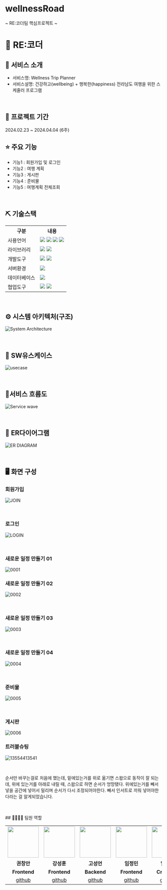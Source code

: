 # wellnessRoad

~ RE:코더팀 핵심프로젝트 ~

# 📎 RE:코더



## 👀 서비스 소개
* 서비스명:   Wellness Trip Planner
* 서비스설명:  건강하고(wellbeing) + 행복한(happiness) 전라남도 여행을 위한 스케줄러 프로그램
<br>

## 📅 프로젝트 기간
2024.02.23 ~ 2024.04.04 (6주)
<br>

## ⭐ 주요 기능
* 기능1 : 회원가입 및 로그인
* 기능2 : 여행 계획
* 기능3 : 게시판
* 기능4 : 준비물
* 기능5 : 여행계획 전체조회
<br>

## ⛏ 기술스택
<table>
    <tr>
        <th>구분</th>
        <th>내용</th>
    </tr>
    <tr>
        <td>사용언어</td>
        <td>
            <img src="https://img.shields.io/badge/Java-007396?style=for-the-badge&logo=java&logoColor=white"/>
            <img src="https://img.shields.io/badge/HTML5-E34F26?style=for-the-badge&logo=HTML5&logoColor=white"/>
            <img src="https://img.shields.io/badge/CSS3-1572B6?style=for-the-badge&logo=CSS3&logoColor=white"/>
            <img src="https://img.shields.io/badge/JavaScript-F7DF1E?style=for-the-badge&logo=JavaScript&logoColor=white"/>
        </td>
    </tr>
    <tr>
        <td>라이브러리</td>
        <td>
            <img src="https://img.shields.io/badge/BootStrap-7952B3?style=for-the-badge&logo=BootStrap&logoColor=white"/>
            <img src="https://img.shields.io/badge/KakaoMap-FFCD00?style=for-the-badge&logo=Kakao&logoColor=white"/>
        </td>
    </tr>
    <tr>
        <td>개발도구</td>
        <td>
            <img src="https://img.shields.io/badge/Eclipse-2C2255?style=for-the-badge&logo=Eclipse&logoColor=white"/>         
            <img src="https://img.shields.io/badge/VSCode-007ACC?style=for-the-badge&logo=VisualStudioCode&logoColor=white"/>
        </td>
    </tr>
    <tr>
        <td>서버환경</td>
        <td>
            <img src="https://img.shields.io/badge/Apache Tomcat-D22128?style=for-the-badge&logo=Apache Tomcat&logoColor=white"/>
        </td>
    </tr>
    <tr>
        <td>데이터베이스</td>
        <td>
            <img src="https://img.shields.io/badge/Oracle 11g-F80000?style=for-the-badge&logo=Oracle&logoColor=white"/>
        </td>
    </tr>
    <tr>
        <td>협업도구</td>
        <td>
            <img src="https://img.shields.io/badge/Git-F05032?style=for-the-badge&logo=Git&logoColor=white"/>
            <img src="https://img.shields.io/badge/GitHub-181717?style=for-the-badge&logo=GitHub&logoColor=white"/>
        </td>
    </tr>
</table>


<br>

## ⚙ 시스템 아키텍처(구조)
![System Architecture](https://github.com/2023-SMHRD-KDT-AI-16/wellnessRoad/assets/157657483/6624f169-0fc9-4a3c-a250-e025eadf1b7d)

<br>

## 📌 SW유스케이스
![usecase](https://github.com/2023-SMHRD-KDT-AI-16/wellnessRoad/assets/157657483/c3643495-8a51-4c73-b810-b97a67f87d3b)

<br>

## 📌서비스 흐름도
![Service wave](https://github.com/2023-SMHRD-KDT-AI-16/wellnessRoad/assets/157657483/cd140cd6-c0b0-437e-8165-d32efb488e43)


<br>

## 📌 ER다이어그램
![ER DIAGRAM](https://github.com/2023-SMHRD-KDT-AI-16/wellnessRoad/assets/157657483/ea4e2d7a-edfe-4a2a-acdc-b32c5e6ddba7)

<br>

## 🖥 화면 구성

### 회원가입
![JOIN](https://github.com/2023-SMHRD-KDT-AI-16/wellnessRoad/assets/157657483/984130f2-6d9c-4207-b69e-dc88521784a5)

<br>

### 로그인 
![LOGIN](https://github.com/2023-SMHRD-KDT-AI-16/wellnessRoad/assets/157657483/af83372a-f2c0-4a73-907f-571f0c38100a)

<br>

### 새로운 일정 만들기 01
![0001](https://github.com/2023-SMHRD-KDT-AI-16/wellnessRoad/assets/157657483/df9c003f-c966-495f-ae8f-46ecd4555cf2)
<br>

### 새로운 일정 만들기 02
![0002](https://github.com/2023-SMHRD-KDT-AI-16/wellnessRoad/assets/157657483/4c0855c6-16a6-4495-aeec-f026729379d5)

<br>

### 새로운 일정 만들기 03
![0003](https://github.com/2023-SMHRD-KDT-AI-16/wellnessRoad/assets/157657483/f8ae1a04-d32f-4949-a2d8-d5ac0a01351f)

<br>

### 새로운 일정 만들기 04
![0004](https://github.com/2023-SMHRD-KDT-AI-16/wellnessRoad/assets/157657483/c7c5ab8b-f2ca-4dd5-9b48-adfa3d35dbf9)

<br>


### 준비물
![0005](https://github.com/2023-SMHRD-KDT-AI-16/wellnessRoad/assets/157657483/e2279d83-554f-4986-a9e3-e89ae9214623)

<br>

### 게시판
![0006](https://github.com/2023-SMHRD-KDT-AI-16/wellnessRoad/assets/157657483/8cfa037a-95e9-44fe-b5f9-296d61da0725)

### 트러블슈팅
![13554413541](https://github.com/2023-SMHRD-KDT-AI-16/wellnessRoad/assets/157657483/3f37fa07-2a9f-4f81-a60d-51a5c176c598)

<br>

순서만 바꾸는걸로 처음에 했는데, 밑에있는거를 위로 옮기면 스왑으로 동작이 잘 되는데,
위에 있는거를 아래로 내릴 때, 스왑으로 하면 순서가 엉망됐다.
위에있는거를 빼서 넣을 공간에 넣어서 밀리며 순서가 다시 조정되어야한다.
빼서 인서트로 끼워 넣어야한다라는 걸 알게되었습니다.

<br>

<br>
## 👨‍👩‍👦‍👦 팀원 역할
<table>
  <tr>
    <td align="center"><img src="https://item.kakaocdn.net/do/fd49574de6581aa2a91d82ff6adb6c0115b3f4e3c2033bfd702a321ec6eda72c" width="100" height="100"/></td>
    <td align="center"><img src="https://mb.ntdtv.kr/assets/uploads/2019/01/Screen-Shot-2019-01-08-at-4.31.55-PM-e1546932545978.png" width="100" height="100"/></td>
    <td align="center"><img src="https://mblogthumb-phinf.pstatic.net/20160127_177/krazymouse_1453865104404DjQIi_PNG/%C4%AB%C4%AB%BF%C0%C7%C1%B7%BB%C1%EE_%B6%F3%C0%CC%BE%F0.png?type=w2" width="100" height="100"/></td>
    <td align="center"><img src="https://i.pinimg.com/236x/ed/bb/53/edbb53d4f6dd710431c1140551404af9.jpg" width="100" height="100"/></td>
    <td align="center"><img src="https://pbs.twimg.com/media/B-n6uPYUUAAZSUx.png" width="100" height="100"/></td>
  </tr>
  <tr>
    <td align="center"><strong>권창안</strong></td>
    <td align="center"><strong>강성훈</strong></td>
    <td align="center"><strong>고성언</strong></td>
    <td align="center"><strong>임정민</strong></td>
    <td align="center"><strong>임찬혁</strong></td>
  </tr>
  <tr>
    <td align="center"><b>Frontend</b></td>
    <td align="center"><b>Frontend</b></td>
    <td align="center"><b>Backend</b></td>
    <td align="center"><b>Frontend</b></td>
    <td align="center"><b>Crowling</b></td>
  </tr>
  <tr>
    <td align="center"><a href="https://github.com/자신의username작성해주세요" target='_blank'>github</a></td>
    <td align="center"><a href="https://github.com/자신의username작성해주세요" target='_blank'>github</a></td>
    <td align="center"><a href="https://github.com/자신의username작성해주세요" target='_blank'>github</a></td>
    <td align="center"><a href="https://github.com/duggie27" target='_blank'>github</a></td>
    <td align="center"><a href="https://github.com/자신의username작성해주세요" target='_blank'>github</a></td>
  </tr>
</table>
